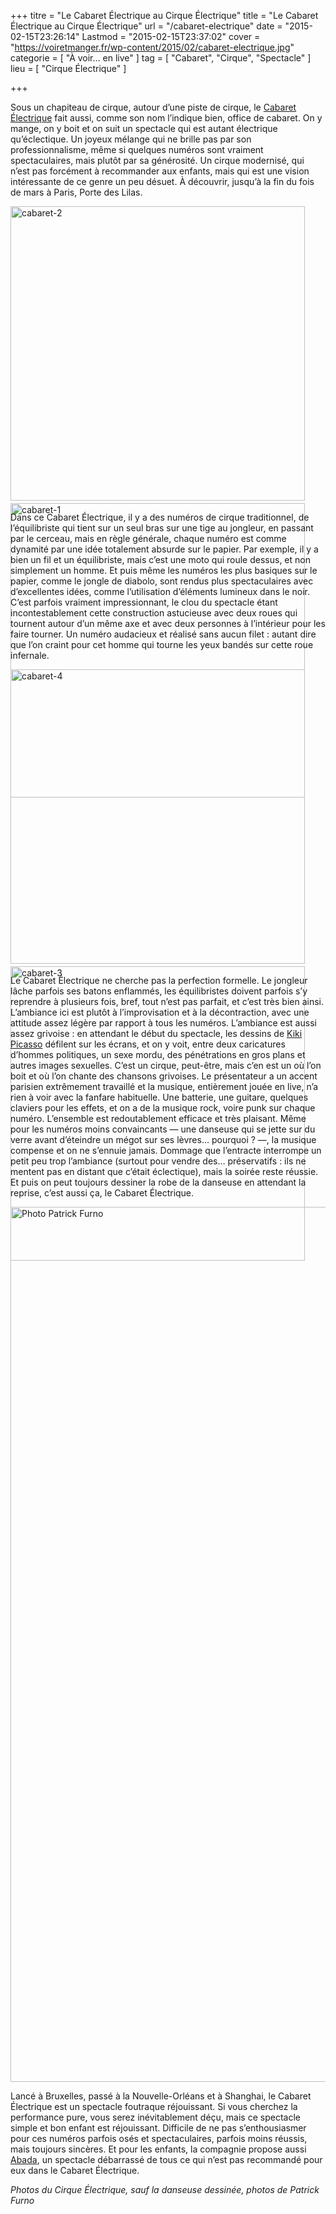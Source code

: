 +++
titre = "Le Cabaret Électrique au Cirque Électrique"
title = "Le Cabaret Électrique au Cirque Électrique"
url = "/cabaret-electrique"
date = "2015-02-15T23:26:14"
Lastmod = "2015-02-15T23:37:02"
cover = "https://voiretmanger.fr/wp-content/2015/02/cabaret-electrique.jpg"
categorie = [ "À voir… en live" ]
tag = [ "Cabaret", "Cirque", "Spectacle" ]
lieu = [ "Cirque Électrique" ]

+++

<p>Sous un chapiteau de cirque, autour d&rsquo;une piste de cirque, le <a href="http://cirque-electrique.fr/index.php/le-cirque-electrique/nos-creations/93-le-cabaret-electrique">Cabaret Électrique</a> fait aussi, comme son nom l&rsquo;indique bien, office de cabaret. On y mange, on y boit et on suit un spectacle qui est autant électrique qu&rsquo;éclectique. Un joyeux mélange qui ne brille pas par son professionnalisme, même si quelques numéros sont vraiment spectaculaires, mais plutôt par sa générosité. Un cirque modernisé, qui n&rsquo;est pas forcément à recommander aux enfants, mais qui est une vision intéressante de ce genre un peu désuet. À découvrir, jusqu&rsquo;à la fin du fois de mars à Paris, Porte des Lilas.</p>
<div class="tiled-gallery type-square tiled-gallery-unresized" data-original-width="950" data-carousel-extra='{&quot;blog_id&quot;:1,&quot;permalink&quot;:&quot;https:\/\/voiretmanger.fr\/cabaret-electrique\/&quot;,&quot;likes_blog_id&quot;:41913266}' itemscope itemtype="http://schema.org/ImageGallery" > <div class="gallery-row" style="width: 950px; height: 475px;" data-original-width="950" data-original-height="475" > <div class="gallery-group" style="width: 475px; height: 475px;" data-original-width="475" data-original-height="475" > <div class="tiled-gallery-item" itemprop="associatedMedia" itemscope itemtype="http://schema.org/ImageObject"> <a href="https://voiretmanger.fr/cabaret-electrique/cabaret-2/" border="0" itemprop="url"> <meta itemprop="width" content="471"> <meta itemprop="height" content="471"> <img data-attachment-id="13161" data-orig-file="https://voiretmanger.fr/wp-content/2015/02/cabaret-2.jpg" data-orig-size="1000,667" data-comments-opened="" data-image-meta="{&quot;aperture&quot;:&quot;0&quot;,&quot;credit&quot;:&quot;&quot;,&quot;camera&quot;:&quot;&quot;,&quot;caption&quot;:&quot;&quot;,&quot;created_timestamp&quot;:&quot;0&quot;,&quot;copyright&quot;:&quot;&quot;,&quot;focal_length&quot;:&quot;0&quot;,&quot;iso&quot;:&quot;0&quot;,&quot;shutter_speed&quot;:&quot;0&quot;,&quot;title&quot;:&quot;&quot;,&quot;orientation&quot;:&quot;0&quot;}" data-image-title="cabaret-2" data-image-description="" data-medium-file="https://voiretmanger.fr/wp-content/2015/02/cabaret-2-700x467.jpg" data-large-file="https://voiretmanger.fr/wp-content/2015/02/cabaret-2.jpg" src="https://i0.wp.com/voiretmanger.fr/wp-content/2015/02/cabaret-2.jpg?resize=471%2C471&#038;quality=80&#038;ssl=1" data-original-width="471" data-original-height="471" itemprop="http://schema.org/image" title="cabaret-2" alt="cabaret-2" style="width: 471px; height: 471px;" data-recalc-dims="1" /> </a> </div> </div> <div class="gallery-group" style="width: 475px; height: 475px;" data-original-width="475" data-original-height="475" > <div class="tiled-gallery-item" itemprop="associatedMedia" itemscope itemtype="http://schema.org/ImageObject"> <a href="https://voiretmanger.fr/cabaret-electrique/cabaret-1/" border="0" itemprop="url"> <meta itemprop="width" content="471"> <meta itemprop="height" content="471"> <img data-attachment-id="13160" data-orig-file="https://voiretmanger.fr/wp-content/2015/02/cabaret-1.jpg" data-orig-size="1000,667" data-comments-opened="" data-image-meta="{&quot;aperture&quot;:&quot;0&quot;,&quot;credit&quot;:&quot;&quot;,&quot;camera&quot;:&quot;&quot;,&quot;caption&quot;:&quot;&quot;,&quot;created_timestamp&quot;:&quot;0&quot;,&quot;copyright&quot;:&quot;&quot;,&quot;focal_length&quot;:&quot;0&quot;,&quot;iso&quot;:&quot;0&quot;,&quot;shutter_speed&quot;:&quot;0&quot;,&quot;title&quot;:&quot;&quot;,&quot;orientation&quot;:&quot;0&quot;}" data-image-title="cabaret-1" data-image-description="" data-medium-file="https://voiretmanger.fr/wp-content/2015/02/cabaret-1-700x467.jpg" data-large-file="https://voiretmanger.fr/wp-content/2015/02/cabaret-1.jpg" src="https://i0.wp.com/voiretmanger.fr/wp-content/2015/02/cabaret-1.jpg?resize=471%2C471&#038;quality=80&#038;ssl=1" data-original-width="471" data-original-height="471" itemprop="http://schema.org/image" title="cabaret-1" alt="cabaret-1" style="width: 471px; height: 471px;" data-recalc-dims="1" /> </a> </div> </div> </div> </div>
<p>Dans ce Cabaret Électrique, il y a des numéros de cirque traditionnel, de l&rsquo;équilibriste qui tient sur un seul bras sur une tige au jongleur, en passant par le cerceau, mais en règle générale, chaque numéro est comme dynamité par une idée totalement absurde sur le papier. Par exemple, il y a bien un fil et un équilibriste, mais c&rsquo;est une moto qui roule dessus, et non simplement un homme. Et puis même les numéros les plus basiques sur le papier, comme le jongle de diabolo, sont rendus plus spectaculaires avec d&rsquo;excellentes idées, comme l&rsquo;utilisation d&rsquo;éléments lumineux dans le noir. C&rsquo;est parfois vraiment impressionnant, le clou du spectacle étant incontestablement cette construction astucieuse avec deux roues qui tournent autour d&rsquo;un même axe et avec deux personnes à l&rsquo;intérieur pour les faire tourner. Un numéro audacieux et réalisé sans aucun filet : autant dire que l&rsquo;on craint pour cet homme qui tourne les yeux bandés sur cette roue infernale.</p>
<div class="tiled-gallery type-square tiled-gallery-unresized" data-original-width="950" data-carousel-extra='{&quot;blog_id&quot;:1,&quot;permalink&quot;:&quot;https:\/\/voiretmanger.fr\/cabaret-electrique\/&quot;,&quot;likes_blog_id&quot;:41913266}' itemscope itemtype="http://schema.org/ImageGallery" > <div class="gallery-row" style="width: 950px; height: 475px;" data-original-width="950" data-original-height="475" > <div class="gallery-group" style="width: 475px; height: 475px;" data-original-width="475" data-original-height="475" > <div class="tiled-gallery-item" itemprop="associatedMedia" itemscope itemtype="http://schema.org/ImageObject"> <a href="https://voiretmanger.fr/cabaret-electrique/cabaret-4/" border="0" itemprop="url"> <meta itemprop="width" content="471"> <meta itemprop="height" content="471"> <img data-attachment-id="13163" data-orig-file="https://voiretmanger.fr/wp-content/2015/02/cabaret-4.jpg" data-orig-size="1000,667" data-comments-opened="" data-image-meta="{&quot;aperture&quot;:&quot;0&quot;,&quot;credit&quot;:&quot;&quot;,&quot;camera&quot;:&quot;&quot;,&quot;caption&quot;:&quot;&quot;,&quot;created_timestamp&quot;:&quot;0&quot;,&quot;copyright&quot;:&quot;&quot;,&quot;focal_length&quot;:&quot;0&quot;,&quot;iso&quot;:&quot;0&quot;,&quot;shutter_speed&quot;:&quot;0&quot;,&quot;title&quot;:&quot;&quot;,&quot;orientation&quot;:&quot;0&quot;}" data-image-title="cabaret-4" data-image-description="" data-medium-file="https://voiretmanger.fr/wp-content/2015/02/cabaret-4-700x467.jpg" data-large-file="https://voiretmanger.fr/wp-content/2015/02/cabaret-4.jpg" src="https://i0.wp.com/voiretmanger.fr/wp-content/2015/02/cabaret-4.jpg?resize=471%2C471&#038;quality=80&#038;ssl=1" data-original-width="471" data-original-height="471" itemprop="http://schema.org/image" title="cabaret-4" alt="cabaret-4" style="width: 471px; height: 471px;" data-recalc-dims="1" /> </a> </div> </div> <div class="gallery-group" style="width: 475px; height: 475px;" data-original-width="475" data-original-height="475" > <div class="tiled-gallery-item" itemprop="associatedMedia" itemscope itemtype="http://schema.org/ImageObject"> <a href="https://voiretmanger.fr/cabaret-electrique/cabaret-3/" border="0" itemprop="url"> <meta itemprop="width" content="471"> <meta itemprop="height" content="471"> <img data-attachment-id="13162" data-orig-file="https://voiretmanger.fr/wp-content/2015/02/cabaret-3.jpg" data-orig-size="1000,667" data-comments-opened="" data-image-meta="{&quot;aperture&quot;:&quot;0&quot;,&quot;credit&quot;:&quot;&quot;,&quot;camera&quot;:&quot;&quot;,&quot;caption&quot;:&quot;&quot;,&quot;created_timestamp&quot;:&quot;0&quot;,&quot;copyright&quot;:&quot;&quot;,&quot;focal_length&quot;:&quot;0&quot;,&quot;iso&quot;:&quot;0&quot;,&quot;shutter_speed&quot;:&quot;0&quot;,&quot;title&quot;:&quot;&quot;,&quot;orientation&quot;:&quot;0&quot;}" data-image-title="cabaret-3" data-image-description="" data-medium-file="https://voiretmanger.fr/wp-content/2015/02/cabaret-3-700x467.jpg" data-large-file="https://voiretmanger.fr/wp-content/2015/02/cabaret-3.jpg" src="https://i0.wp.com/voiretmanger.fr/wp-content/2015/02/cabaret-3.jpg?resize=471%2C471&#038;quality=80&#038;ssl=1" data-original-width="471" data-original-height="471" itemprop="http://schema.org/image" title="cabaret-3" alt="cabaret-3" style="width: 471px; height: 471px;" data-recalc-dims="1" /> </a> </div> </div> </div> </div>
<p>Le Cabaret Électrique ne cherche pas la perfection formelle. Le jongleur lâche parfois ses batons enflammés, les équilibristes doivent parfois s&rsquo;y reprendre à plusieurs fois, bref, tout n&rsquo;est pas parfait, et c&rsquo;est très bien ainsi. L&rsquo;ambiance ici est plutôt à l&rsquo;improvisation et à la décontraction, avec une attitude assez légère par rapport à tous les numéros. L&rsquo;ambiance est aussi assez grivoise : en attendant le début du spectacle, les dessins de <a href="http://fr.wikipedia.org/wiki/Kiki_Picasso">Kiki Picasso</a> défilent sur les écrans, et on y voit, entre deux caricatures d&rsquo;hommes politiques, un sexe mordu, des pénétrations en gros plans et autres images sexuelles. C&rsquo;est un cirque, peut-être, mais c&rsquo;en est un où l&rsquo;on boit et où l&rsquo;on chante des chansons grivoises. Le présentateur a un accent parisien extrêmement travaillé et la musique, entièrement jouée en live, n&rsquo;a rien à voir avec la fanfare habituelle. Une batterie, une guitare, quelques claviers pour les effets, et on a de la musique rock, voire punk sur chaque numéro. L&rsquo;ensemble est redoutablement efficace et très plaisant. Même pour les numéros moins convaincants — une danseuse qui se jette sur du verre avant d&rsquo;éteindre un mégot sur ses lèvres… pourquoi ? —, la musique compense et on ne s&rsquo;ennuie jamais. Dommage que l&rsquo;entracte interrompe un petit peu trop l&rsquo;ambiance (surtout pour vendre des… préservatifs : ils ne mentent pas en distant que c&rsquo;était éclectique), mais la soirée reste réussie. Et puis on peut toujours dessiner la robe de la danseuse en attendant la reprise, c&rsquo;est aussi ça, le Cabaret Électrique.</p>
<img src="https://voiretmanger.fr/wp-content/2015/02/cirque-electrique-danseuse.jpg" alt="Photo Patrick Furno" width="2100" height="1400" class="aligncenter" />
<p>Lancé à Bruxelles, passé à la Nouvelle-Orléans et à Shanghai, le Cabaret Électrique est un spectacle foutraque réjouissant. Si vous cherchez la performance pure, vous serez inévitablement déçu, mais ce spectacle simple et bon enfant est réjouissant. Difficile de ne pas s&rsquo;enthousiasmer pour ces numéros parfois osés et spectaculaires, parfois moins réussis, mais toujours sincères. Et pour les enfants, la compagnie propose aussi <a href="http://cirque-electrique.fr/index.php/le-cirque-electrique/nos-creations/81-les-creations-abadaba-le-retour-enfin-enfants-sortez-vos-parents">Abada</a>, un spectacle débarrassé de tous ce qui n&rsquo;est pas recommandé pour eux dans le Cabaret Électrique.</p>
<p><em>Photos du Cirque Électrique, sauf la danseuse dessinée, photos de Patrick Furno</em></p>

